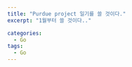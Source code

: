 ```yaml
---
title: "Purdue project 일기를 쓸 것이다."
excerpt: "1월부터 쓸 것이다.."

categories:
  - Go
tags:
  - Go
---
```

